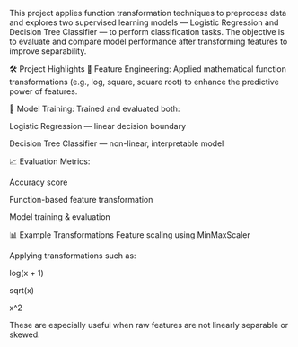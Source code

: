 This project applies function transformation techniques to preprocess data and explores two supervised learning models — Logistic Regression and Decision Tree Classifier — to perform classification tasks. The objective is to evaluate and compare model performance after transforming features to improve separability.

🛠️ Project Highlights
📌 Feature Engineering: Applied mathematical function transformations (e.g., log, square, square root) to enhance the predictive power of features.

🧪 Model Training: Trained and evaluated both:

Logistic Regression — linear decision boundary

Decision Tree Classifier — non-linear, interpretable model

📈 Evaluation Metrics:

Accuracy score

Function-based feature transformation

Model training & evaluation

📊 Example Transformations
Feature scaling using MinMaxScaler

Applying transformations such as:

log(x + 1)

sqrt(x)

x^2

These are especially useful when raw features are not linearly separable or skewed.

